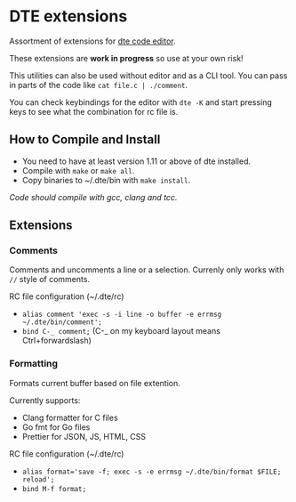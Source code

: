# DTE extensions

Assortment of extensions for [dte code editor](https://craigbarnes.gitlab.io/dte/).

These extensions are **work in progress** so use at your own risk!

This utilities can also be used without editor and as a CLI tool. You
can pass in parts of the code like `cat file.c | ./comment`.

You can check keybindings for the editor with `dte -K` and start
pressing keys to see what the combination for rc file is.

## How to Compile and Install

- You need to have at least version 1.11 or above of dte installed.
- Compile with `make` or `make all`.
- Copy binaries to ~/.dte/bin with `make install`.

*Code should compile with gcc, clang and tcc.*

## Extensions

### Comments

Comments and uncomments a line or a selection. Currenly only works with
`//` style of comments.

RC file configuration (~/.dte/rc)

- `alias comment 'exec -s -i line -o buffer -e errmsg ~/.dte/bin/comment';`
- `bind C-_ comment;` (C-_ on my keyboard layout means Ctrl+forwardslash)

### Formatting

Formats current buffer based on file extention.

Currently supports:

- Clang formatter for C files
- Go fmt for Go files
- Prettier for JSON, JS, HTML, CSS

RC file configuration (~/.dte/rc)

- `alias format='save -f; exec -s -e errmsg ~/.dte/bin/format $FILE; reload';`
- `bind M-f format;`
